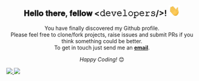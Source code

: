 <div align="center">
<h2> 𝐇𝐞𝐥𝐥𝐨 𝐭𝐡𝐞𝐫𝐞, 𝐟𝐞𝐥𝐥𝐨𝐰 <𝚍𝚎𝚟𝚎𝚕𝚘𝚙𝚎𝚛𝚜/>! <img src="https://github.com/PatriciaRamosS/PatriciaRamosS/blob/main/Hi.gif" width="30px"></h2>
</div>

<div align="center">

You have finally discovered my Github profile. <br>
Please feel free to clone/fork projects, raise issues and submit PRs if you think something could be better. <br>
To get in touch just send me an <a href="mailto:patricia.silva.ramos@outlook.com"><b>email</b></a>.  

<i>Happy Coding!</i> 😊

</div>

 <div>
  <a href="https://github.com/PatriciaRamosS">
  <img height="155em" src="https://github-readme-stats.vercel.app/api?username=patriciaramoss&show_icons=true&theme=dracula&include_all_commits=true&count_private=true"/>
  <img height="150em" src="https://github-readme-stats.vercel.app/api/top-langs/?username=patriciaramoss&layout=compact&langs_count=7&theme=dracula"/>
</div>
